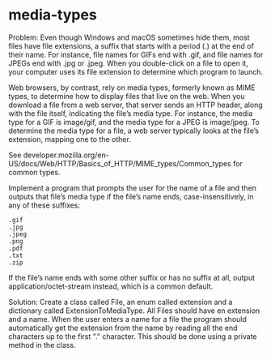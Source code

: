 # media-types

Problem:
Even though Windows and macOS sometimes hide them, most files have file extensions, a suffix that starts with a period (.) at the end of their name. 
For instance, file names for GIFs end with .gif, and file names for JPEGs end with .jpg or .jpeg. 
When you double-click on a file to open it, your computer uses its file extension to determine which program to launch.

Web browsers, by contrast, rely on media types, formerly known as MIME types, to determine how to display files that live on the web. 
When you download a file from a web server, that server sends an HTTP header, along with the file itself, indicating the file’s media type. 
For instance, the media type for a GIF is image/gif, and the media type for a JPEG is image/jpeg. 
To determine the media type for a file, a web server typically looks at the file’s extension, mapping one to the other.

See developer.mozilla.org/en-US/docs/Web/HTTP/Basics_of_HTTP/MIME_types/Common_types for common types.

Implement a program that prompts the user for the name of a file and then outputs that file’s media type if the file’s name ends, case-insensitively, 
in any of these suffixes:

    .gif
    .jpg
    .jpeg
    .png
    .pdf
    .txt
    .zip

If the file’s name ends with some other suffix or has no suffix at all, output application/octet-stream instead, which is a common default.


Solution: 
Create a class called File, an enum called extension and a dictionary called ExtensionToMediaType. 
All Files should have en extension and a name. When the user enters a name for a file the program should automatically get the extension from the name
by reading all the end characters up to the first "." character. This should be done using a private method in the class. 

